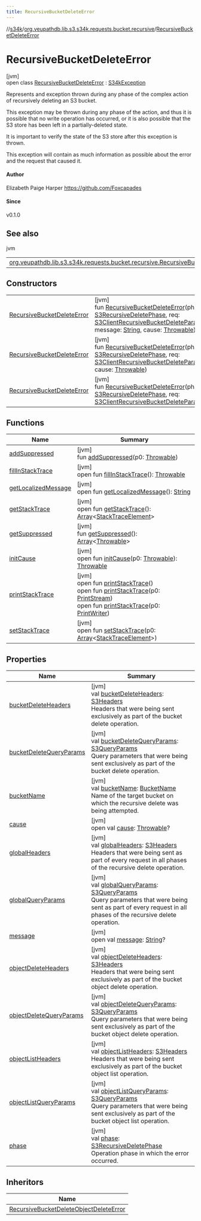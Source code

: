 ```yaml
---
title: RecursiveBucketDeleteError
---
```

//[s34k](../../../index.html)/[org.veupathdb.lib.s3.s34k.requests.bucket.recursive](../index.html)/[RecursiveBucketDeleteError](index.html)



# RecursiveBucketDeleteError



[jvm]\
open class [RecursiveBucketDeleteError](index.html) : [S34kException](../../org.veupathdb.lib.s3.s34k.errors/-s34k-exception/index.html)

Represents and exception thrown during any phase of the complex action of recursively deleting an S3 bucket.



This exception may be thrown during any phase of the action, and thus it is possible that no write operation has occurred, or it is also possible that the S3 store has been left in a partially-deleted state.



It is important to verify the state of the S3 store after this exception is thrown.



This exception will contain as much information as possible about the error and the request that caused it.



#### Author



Elizabeth Paige Harper https://github.com/Foxcapades



#### Since



v0.1.0



## See also


jvm

| | |
|---|---|
| [org.veupathdb.lib.s3.s34k.requests.bucket.recursive.RecursiveBucketDeleteObjectDeleteError](../-recursive-bucket-delete-object-delete-error/index.html) |  |



## Constructors


| | |
|---|---|
| [RecursiveBucketDeleteError](-recursive-bucket-delete-error.html) | [jvm]<br>fun [RecursiveBucketDeleteError](-recursive-bucket-delete-error.html)(phase: [S3RecursiveDeletePhase](../-s3-recursive-delete-phase/index.html), req: [S3ClientRecursiveBucketDeleteParams](../-s3-client-recursive-bucket-delete-params/index.html), message: [String](https://kotlinlang.org/api/latest/jvm/stdlib/kotlin/-string/index.html), cause: [Throwable](https://kotlinlang.org/api/latest/jvm/stdlib/kotlin/-throwable/index.html)) |
| [RecursiveBucketDeleteError](-recursive-bucket-delete-error.html) | [jvm]<br>fun [RecursiveBucketDeleteError](-recursive-bucket-delete-error.html)(phase: [S3RecursiveDeletePhase](../-s3-recursive-delete-phase/index.html), req: [S3ClientRecursiveBucketDeleteParams](../-s3-client-recursive-bucket-delete-params/index.html), cause: [Throwable](https://kotlinlang.org/api/latest/jvm/stdlib/kotlin/-throwable/index.html)) |
| [RecursiveBucketDeleteError](-recursive-bucket-delete-error.html) | [jvm]<br>fun [RecursiveBucketDeleteError](-recursive-bucket-delete-error.html)(phase: [S3RecursiveDeletePhase](../-s3-recursive-delete-phase/index.html), req: [S3ClientRecursiveBucketDeleteParams](../-s3-client-recursive-bucket-delete-params/index.html)) |


## Functions


| Name | Summary |
|---|---|
| [addSuppressed](../../org.veupathdb.lib.s3.s34k.requests.object.directory/-directory-object-delete-error/index.html#282858770%2FFunctions%2F863300109) | [jvm]<br>fun [addSuppressed](../../org.veupathdb.lib.s3.s34k.requests.object.directory/-directory-object-delete-error/index.html#282858770%2FFunctions%2F863300109)(p0: [Throwable](https://kotlinlang.org/api/latest/jvm/stdlib/kotlin/-throwable/index.html)) |
| [fillInStackTrace](../../org.veupathdb.lib.s3.s34k.requests.object.directory/-directory-object-delete-error/index.html#-1102069925%2FFunctions%2F863300109) | [jvm]<br>open fun [fillInStackTrace](../../org.veupathdb.lib.s3.s34k.requests.object.directory/-directory-object-delete-error/index.html#-1102069925%2FFunctions%2F863300109)(): [Throwable](https://kotlinlang.org/api/latest/jvm/stdlib/kotlin/-throwable/index.html) |
| [getLocalizedMessage](../../org.veupathdb.lib.s3.s34k.requests.object.directory/-directory-object-delete-error/index.html#1043865560%2FFunctions%2F863300109) | [jvm]<br>open fun [getLocalizedMessage](../../org.veupathdb.lib.s3.s34k.requests.object.directory/-directory-object-delete-error/index.html#1043865560%2FFunctions%2F863300109)(): [String](https://kotlinlang.org/api/latest/jvm/stdlib/kotlin/-string/index.html) |
| [getStackTrace](../../org.veupathdb.lib.s3.s34k.requests.object.directory/-directory-object-delete-error/index.html#2050903719%2FFunctions%2F863300109) | [jvm]<br>open fun [getStackTrace](../../org.veupathdb.lib.s3.s34k.requests.object.directory/-directory-object-delete-error/index.html#2050903719%2FFunctions%2F863300109)(): [Array](https://kotlinlang.org/api/latest/jvm/stdlib/kotlin/-array/index.html)&lt;[StackTraceElement](https://docs.oracle.com/javase/8/docs/api/java/lang/StackTraceElement.html)&gt; |
| [getSuppressed](../../org.veupathdb.lib.s3.s34k.requests.object.directory/-directory-object-delete-error/index.html#672492560%2FFunctions%2F863300109) | [jvm]<br>fun [getSuppressed](../../org.veupathdb.lib.s3.s34k.requests.object.directory/-directory-object-delete-error/index.html#672492560%2FFunctions%2F863300109)(): [Array](https://kotlinlang.org/api/latest/jvm/stdlib/kotlin/-array/index.html)&lt;[Throwable](https://kotlinlang.org/api/latest/jvm/stdlib/kotlin/-throwable/index.html)&gt; |
| [initCause](../../org.veupathdb.lib.s3.s34k.requests.object.directory/-directory-object-delete-error/index.html#-418225042%2FFunctions%2F863300109) | [jvm]<br>open fun [initCause](../../org.veupathdb.lib.s3.s34k.requests.object.directory/-directory-object-delete-error/index.html#-418225042%2FFunctions%2F863300109)(p0: [Throwable](https://kotlinlang.org/api/latest/jvm/stdlib/kotlin/-throwable/index.html)): [Throwable](https://kotlinlang.org/api/latest/jvm/stdlib/kotlin/-throwable/index.html) |
| [printStackTrace](../../org.veupathdb.lib.s3.s34k.requests.object.directory/-directory-object-delete-error/index.html#-1769529168%2FFunctions%2F863300109) | [jvm]<br>open fun [printStackTrace](../../org.veupathdb.lib.s3.s34k.requests.object.directory/-directory-object-delete-error/index.html#-1769529168%2FFunctions%2F863300109)()<br>open fun [printStackTrace](../../org.veupathdb.lib.s3.s34k.requests.object.directory/-directory-object-delete-error/index.html#1841853697%2FFunctions%2F863300109)(p0: [PrintStream](https://docs.oracle.com/javase/8/docs/api/java/io/PrintStream.html))<br>open fun [printStackTrace](../../org.veupathdb.lib.s3.s34k.requests.object.directory/-directory-object-delete-error/index.html#1175535278%2FFunctions%2F863300109)(p0: [PrintWriter](https://docs.oracle.com/javase/8/docs/api/java/io/PrintWriter.html)) |
| [setStackTrace](../../org.veupathdb.lib.s3.s34k.requests.object.directory/-directory-object-delete-error/index.html#2135801318%2FFunctions%2F863300109) | [jvm]<br>open fun [setStackTrace](../../org.veupathdb.lib.s3.s34k.requests.object.directory/-directory-object-delete-error/index.html#2135801318%2FFunctions%2F863300109)(p0: [Array](https://kotlinlang.org/api/latest/jvm/stdlib/kotlin/-array/index.html)&lt;[StackTraceElement](https://docs.oracle.com/javase/8/docs/api/java/lang/StackTraceElement.html)&gt;) |


## Properties


| Name | Summary |
|---|---|
| [bucketDeleteHeaders](bucket-delete-headers.html) | [jvm]<br>val [bucketDeleteHeaders](bucket-delete-headers.html): [S3Headers](../../org.veupathdb.lib.s3.s34k.fields.headers/-s3-headers/index.html)<br>Headers that were being sent exclusively as part of the bucket delete operation. |
| [bucketDeleteQueryParams](bucket-delete-query-params.html) | [jvm]<br>val [bucketDeleteQueryParams](bucket-delete-query-params.html): [S3QueryParams](../../org.veupathdb.lib.s3.s34k.fields.query_params/-s3-query-params/index.html)<br>Query parameters that were being sent exclusively as part of the bucket delete operation. |
| [bucketName](bucket-name.html) | [jvm]<br>val [bucketName](bucket-name.html): [BucketName](../../org.veupathdb.lib.s3.s34k.fields/-bucket-name/index.html)<br>Name of the target bucket on which the recursive delete was being attempted. |
| [cause](../../org.veupathdb.lib.s3.s34k.requests.object.directory/-directory-object-delete-error/index.html#-654012527%2FProperties%2F863300109) | [jvm]<br>open val [cause](../../org.veupathdb.lib.s3.s34k.requests.object.directory/-directory-object-delete-error/index.html#-654012527%2FProperties%2F863300109): [Throwable](https://kotlinlang.org/api/latest/jvm/stdlib/kotlin/-throwable/index.html)? |
| [globalHeaders](global-headers.html) | [jvm]<br>val [globalHeaders](global-headers.html): [S3Headers](../../org.veupathdb.lib.s3.s34k.fields.headers/-s3-headers/index.html)<br>Headers that were being sent as part of every request in all phases of the recursive delete operation. |
| [globalQueryParams](global-query-params.html) | [jvm]<br>val [globalQueryParams](global-query-params.html): [S3QueryParams](../../org.veupathdb.lib.s3.s34k.fields.query_params/-s3-query-params/index.html)<br>Query parameters that were being sent as part of every request in all phases of the recursive delete operation. |
| [message](../../org.veupathdb.lib.s3.s34k.requests.object.directory/-directory-object-delete-error/index.html#1824300659%2FProperties%2F863300109) | [jvm]<br>open val [message](../../org.veupathdb.lib.s3.s34k.requests.object.directory/-directory-object-delete-error/index.html#1824300659%2FProperties%2F863300109): [String](https://kotlinlang.org/api/latest/jvm/stdlib/kotlin/-string/index.html)? |
| [objectDeleteHeaders](object-delete-headers.html) | [jvm]<br>val [objectDeleteHeaders](object-delete-headers.html): [S3Headers](../../org.veupathdb.lib.s3.s34k.fields.headers/-s3-headers/index.html)<br>Headers that were being sent exclusively as part of the bucket object delete operation. |
| [objectDeleteQueryParams](object-delete-query-params.html) | [jvm]<br>val [objectDeleteQueryParams](object-delete-query-params.html): [S3QueryParams](../../org.veupathdb.lib.s3.s34k.fields.query_params/-s3-query-params/index.html)<br>Query parameters that were being sent exclusively as part of the bucket object delete operation. |
| [objectListHeaders](object-list-headers.html) | [jvm]<br>val [objectListHeaders](object-list-headers.html): [S3Headers](../../org.veupathdb.lib.s3.s34k.fields.headers/-s3-headers/index.html)<br>Headers that were being sent exclusively as part of the bucket object list operation. |
| [objectListQueryParams](object-list-query-params.html) | [jvm]<br>val [objectListQueryParams](object-list-query-params.html): [S3QueryParams](../../org.veupathdb.lib.s3.s34k.fields.query_params/-s3-query-params/index.html)<br>Query parameters that were being sent exclusively as part of the bucket object list operation. |
| [phase](phase.html) | [jvm]<br>val [phase](phase.html): [S3RecursiveDeletePhase](../-s3-recursive-delete-phase/index.html)<br>Operation phase in which the error occurred. |


## Inheritors


| Name |
|---|
| [RecursiveBucketDeleteObjectDeleteError](../-recursive-bucket-delete-object-delete-error/index.html) |

